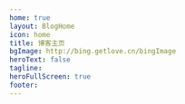 ```yaml
---
home: true
layout: BlogHome
icon: home
title: 博客主页
bgImage: http://bing.getlove.cn/bingImage
heroText: false
tagline:
heroFullScreen: true
footer:
---
```

